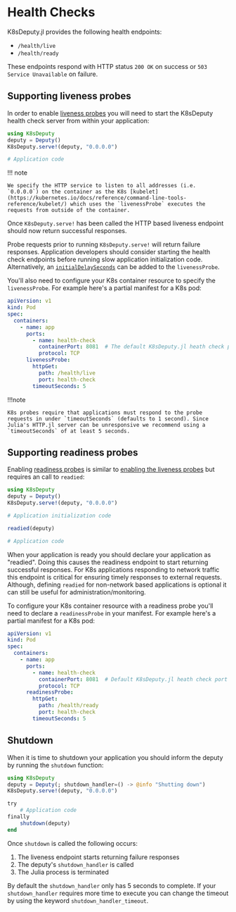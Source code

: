 # Health Checks

K8sDeputy.jl provides the following health endpoints:

- `/health/live`
- `/health/ready`

These endpoints respond with HTTP status `200 OK` on success or `503 Service Unavailable` on failure.

## Supporting liveness probes

In order to enable [liveness probes](https://kubernetes.io/docs/tasks/configure-pod-container/configure-liveness-readiness-startup-probes/#define-a-liveness-command) you will need to start the K8sDeputy health check server from within your application:

```julia
using K8sDeputy
deputy = Deputy()
K8sDeputy.serve!(deputy, "0.0.0.0")

# Application code
```

!!! note

    We specify the HTTP service to listen to all addresses (i.e. `0.0.0.0`) on the container as the K8s [kubelet](https://kubernetes.io/docs/reference/command-line-tools-reference/kubelet/) which uses the `livenessProbe` executes the requests from outside of the container.

Once `K8sDeputy.serve!` has been called the HTTP based liveness endpoint should now return successful responses.

Probe requests prior to running `K8sDeputy.serve!` will return failure responses. Application developers should consider starting the health check endpoints before running slow application initialization code. Alternatively, an [`initialDelaySeconds`](https://kubernetes.io/docs/tasks/configure-pod-container/configure-liveness-readiness-startup-probes/#configure-probes) can be added to the `livenessProbe`.

You'll also need to configure your K8s container resource to specify the `livenessProbe`. For example here's a partial manifest for a K8s pod:

```yaml
apiVersion: v1
kind: Pod
spec:
  containers:
    - name: app
      ports:
        - name: health-check
          containerPort: 8081  # The default K8sDeputy.jl heath check port
          protocol: TCP
      livenessProbe:
        httpGet:
          path: /health/live
          port: health-check
        timeoutSeconds: 5
```

!!!note

    K8s probes require that applications must respond to the probe requests in under `timeoutSeconds` (defaults to 1 second). Since Julia's HTTP.jl server can be unresponsive we recommend using a `timeoutSeconds` of at least 5 seconds.

## Supporting readiness probes

Enabling [readiness probes](https://kubernetes.io/docs/tasks/configure-pod-container/configure-liveness-readiness-startup-probes/#define-readiness-probes) is similar to [enabling the liveness probes](#supporting-liveness-probes) but requires an call to `readied`:

```julia
using K8sDeputy
deputy = Deputy()
K8sDeputy.serve!(deputy, "0.0.0.0")

# Application initialization code

readied(deputy)

# Application code
```

When your application is ready you should declare your application as "readied". Doing this causes the readiness endpoint to start returning successful responses. For K8s applications responding to network traffic this endpoint is critical for ensuring timely responses to external requests. Although, defining `readied` for non-network based applications is optional it can still be useful for administration/monitoring.

To configure your K8s container resource with a readiness probe you'll need to declare a `readinessProbe` in your manifest. For example here's a partial manifest for a K8s pod:

```yaml
apiVersion: v1
kind: Pod
spec:
  containers:
    - name: app
      ports:
        - name: health-check
          containerPort: 8081  # Default K8sDeputy.jl heath check port
          protocol: TCP
      readinessProbe:
        httpGet:
          path: /health/ready
          port: health-check
        timeoutSeconds: 5
```

## Shutdown

When it is time to shutdown your application you should inform the deputy by running the `shutdown` function:

```julia
using K8sDeputy
deputy = Deputy(; shutdown_handler=() -> @info "Shutting down")
K8sDeputy.serve!(deputy, "0.0.0.0")

try
    # Application code
finally
    shutdown(deputy)
end
```

Once `shutdown` is called the following occurs:

1. The liveness endpoint starts returning failure responses
2. The deputy's `shutdown_handler` is called
3. The Julia process is terminated

By default the `shutdown_handler` only has 5 seconds to complete. If your `shutdown_handler` requires more time to execute you can change the timeout by using the keyword `shutdown_handler_timeout`.
